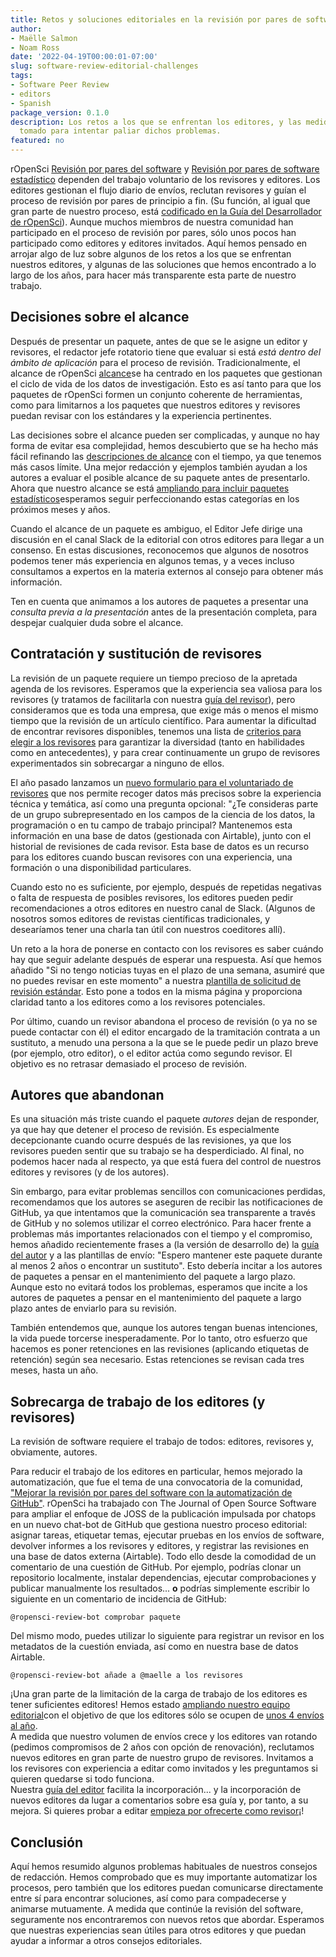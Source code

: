 ```yaml
---
title: Retos y soluciones editoriales en la revisión por pares de software
author:
- Maëlle Salmon
- Noam Ross
date: '2022-04-19T00:00:01-07:00'
slug: software-review-editorial-challenges
tags:
- Software Peer Review
- editors
- Spanish
package_version: 0.1.0
description: Los retos a los que se enfrentan los editores, y las medidas que hemos
  tomado para intentar paliar dichos problemas.
featured: no
---
```


rOpenSci [Revisión por pares del software](/software-review/) y [Revisión por pares de software estadístico](/stat-software-review/) dependen del trabajo voluntario de los revisores y editores.
Los editores gestionan el flujo diario de envíos, reclutan revisores y guían el proceso de revisión por pares de principio a fin.  (Su función, al igual que gran parte de nuestro proceso, está [codificado en la Guía del Desarrollador de rOpenSci](https://devguide.ropensci.org/editorguide.html)).   Aunque muchos miembros de nuestra comunidad han participado en el proceso de revisión por pares, sólo unos pocos han participado como editores y editores invitados. Aquí hemos pensado en arrojar algo de luz sobre algunos de los retos a los que se enfrentan nuestros editores, y algunas de las soluciones que hemos encontrado a lo largo de los años, para hacer más transparente esta parte de nuestro trabajo.

## Decisiones sobre el alcance

Después de presentar un paquete, antes de que se le asigne un editor y revisores, el redactor jefe rotatorio tiene que evaluar si está *está dentro del ámbito de aplicación* para el proceso de revisión.  Tradicionalmente, el alcance de rOpenSci [alcance](https://devguide.ropensci.org/policies.html#aims-and-scope)se ha centrado en los paquetes que gestionan el ciclo de vida de los datos de investigación. Esto es así tanto para que los paquetes de rOpenSci formen un conjunto coherente de herramientas, como para limitarnos a los paquetes que nuestros editores y revisores puedan revisar con los estándares y la experiencia pertinentes.

Las decisiones sobre el alcance pueden ser complicadas, y aunque no hay forma de evitar esa complejidad, hemos descubierto que se ha hecho más fácil refinando las [descripciones de alcance](https://devguide.ropensci.org/policies.html#aims-and-scope) con el tiempo, ya que tenemos más casos límite.
Una mejor redacción y ejemplos también ayudan a los autores a evaluar el posible alcance de su paquete antes de presentarlo.  Ahora que nuestro alcance se está [ampliando para incluir paquetes estadísticos](https://stats-devguide.ropensci.org/overview.html#overview-categories)esperamos seguir perfeccionando estas categorías en los próximos meses y años.

Cuando el alcance de un paquete es ambiguo, el Editor Jefe dirige una discusión en el canal Slack de la editorial con otros editores para llegar a un consenso.
En estas discusiones, reconocemos que algunos de nosotros podemos tener más experiencia en algunos temas, y a veces incluso consultamos a expertos en la materia externos al consejo para obtener más información.

Ten en cuenta que animamos a los autores de paquetes a presentar una *consulta previa a la presentación* antes de la presentación completa, para despejar cualquier duda sobre el alcance.

## Contratación y sustitución de revisores

La revisión de un paquete requiere un tiempo precioso de la apretada agenda de los revisores.
Esperamos que la experiencia sea valiosa para los revisores (y tratamos de facilitarla con nuestra [guía del revisor](https://devguide.ropensci.org/reviewerguide.html)), pero consideramos que es toda una empresa, que exige más o menos el mismo tiempo que la revisión de un artículo científico.
Para aumentar la dificultad de encontrar revisores disponibles, tenemos una lista de [criterios para elegir a los revisores](https://devguide.ropensci.org/editorguide.html#criteria-for-choosing-a-reviewer) para garantizar la diversidad (tanto en habilidades como en antecedentes), y para crear continuamente un grupo de revisores experimentados sin sobrecargar a ninguno de ellos.

El año pasado lanzamos un [nuevo formulario para el voluntariado de revisores](/blog/2021/11/18/devguide-0.7.0/#a-new-form-for-volunteer-reviewing) que nos permite recoger datos más precisos sobre la experiencia técnica y temática, así como una pregunta opcional: "¿Te consideras parte de un grupo subrepresentado en los campos de la ciencia de los datos, la programación o en tu campo de trabajo principal?
Mantenemos esta información en una base de datos (gestionada con Airtable), junto con el historial de revisiones de cada revisor.  Esta base de datos es un recurso para los editores cuando buscan revisores con una experiencia, una formación o una disponibilidad particulares.

Cuando esto no es suficiente, por ejemplo, después de repetidas negativas o falta de respuesta de posibles revisores, los editores pueden pedir recomendaciones a otros editores en nuestro canal de Slack. (Algunos de nosotros somos editores de revistas científicas tradicionales, y desearíamos tener una charla tan útil con nuestros coeditores allí).

Un reto a la hora de ponerse en contacto con los revisores es saber cuándo hay que seguir adelante después de esperar una respuesta.  Así que hemos añadido "Si no tengo noticias tuyas en el plazo de una semana, asumiré que no puedes revisar en este momento" a nuestra [plantilla de solicitud de revisión estándar](https://devguide.ropensci.org/reviewrequesttemplate.html). Esto pone a todos en la misma página y proporciona claridad tanto a los editores como a los revisores potenciales.

Por último, cuando un revisor abandona el proceso de revisión (o ya no se puede contactar con él)
el editor encargado de la tramitación contrata a un sustituto, a menudo una persona a la que se le puede pedir un plazo breve (por ejemplo, otro editor), o el editor actúa como segundo revisor.
El objetivo es no retrasar demasiado el proceso de revisión.

## Autores que abandonan

Es una situación más triste cuando el paquete *autores* dejan de responder, ya que hay que detener el proceso de revisión.
Es especialmente decepcionante cuando ocurre después de las revisiones, ya que los revisores pueden sentir que su trabajo se ha desperdiciado.
Al final, no podemos hacer nada al respecto, ya que está fuera del control de nuestros editores y revisores (y de los autores).

Sin embargo, para evitar problemas sencillos con comunicaciones perdidas, recomendamos que los autores se aseguren de recibir las notificaciones de GitHub, ya que intentamos que la comunicación sea transparente a través de GitHub y no solemos utilizar el correo electrónico.
Para hacer frente a problemas más importantes relacionados con el tiempo y el compromiso, hemos añadido recientemente frases a (la versión de desarrollo de) la [guía del autor](https://devdevguide.netlify.app/authors-guide.html) y a las plantillas de envío: "Espero mantener este paquete durante al menos 2 años o encontrar un sustituto".
Esto debería incitar a los autores de paquetes a pensar en el mantenimiento del paquete a largo plazo.
Aunque esto no evitará todos los problemas, esperamos que incite a los autores de paquetes a pensar en el mantenimiento del paquete a largo plazo antes de enviarlo para su revisión.

También entendemos que, aunque los autores tengan buenas intenciones, la vida puede torcerse inesperadamente.
Por lo tanto, otro esfuerzo que hacemos es poner retenciones en las revisiones (aplicando etiquetas de retención) según sea necesario.
Estas retenciones se revisan cada tres meses, hasta un año.

## Sobrecarga de trabajo de los editores (y revisores)

La revisión de software requiere el trabajo de todos: editores, revisores y, obviamente, autores.

Para reducir el trabajo de los editores en particular, hemos mejorado la automatización, que fue el tema de una convocatoria de la comunidad, ["Mejorar la revisión por pares del software con la automatización de GitHub"](/commcalls/dec2021-automation/).
rOpenSci ha trabajado con The Journal of Open Source Software para ampliar el enfoque de JOSS de la publicación impulsada por chatops en un nuevo chat-bot de GitHub que gestiona nuestro proceso editorial: asignar tareas, etiquetar temas, ejecutar pruebas en los envíos de software, devolver informes a los revisores y editores, y registrar las revisiones en una base de datos externa (Airtable). Todo ello desde la comodidad de un comentario de una cuestión de GitHub.
Por ejemplo, podrías clonar un repositorio localmente, instalar dependencias, ejecutar comprobaciones y publicar manualmente los resultados... **o** podrías simplemente escribir lo siguiente en un comentario de incidencia de GitHub:

```
@ropensci-review-bot comprobar paquete
```

Del mismo modo, puedes utilizar lo siguiente para registrar un revisor en los metadatos de la cuestión enviada, así como en nuestra base de datos Airtable.

```
@ropensci-review-bot añade a @maelle a los revisores
```

¡Una gran parte de la limitación de la carga de trabajo de los editores es tener suficientes editores!  Hemos estado [ampliando nuestro equipo editorial](/tags/editors/)con el objetivo de que los editores sólo se ocupen de [unos 4 envíos al año](https://devdevguide.netlify.app/editorguide.html#editors-responsabilities).  
A medida que nuestro volumen de envíos crece y los editores van rotando (pedimos compromisos de 2 años con opción de renovación), reclutamos nuevos editores en gran parte de nuestro grupo de revisores.
Invitamos a los revisores con experiencia a editar como invitados y les preguntamos si quieren quedarse si todo funciona.  
Nuestra [guía del editor](https://devguide.ropensci.org/editorguide.html) facilita la incorporación... y la incorporación de nuevos editores da lugar a comentarios sobre esa guía y, por tanto, a su mejora.
Si quieres probar a editar [empieza por ofrecerte como revisor](/software-reviewer)¡!

## Conclusión

Aquí hemos resumido algunos problemas habituales de nuestros consejos de redacción.
Hemos comprobado que es muy importante automatizar los procesos, pero también que los editores puedan comunicarse directamente entre sí para encontrar soluciones, así como para compadecerse y animarse mutuamente.
A medida que continúe la revisión del software, seguramente nos encontraremos con nuevos retos que abordar.
Esperamos que nuestras experiencias sean útiles para otros editores y que puedan ayudar a informar a otros consejos editoriales.



